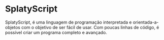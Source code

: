 # SplatyScript
SplatyScript, é uma linguagem de programação interpretada e orientada-a-objetos com o objetivo de ser fácil de usar. Com poucas linhas de código, é possível criar um programa completo e avançado.
